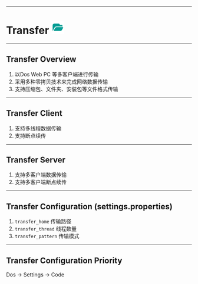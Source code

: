 
---
# Transfer <img src="./favicon.svg" width="35" height="35">

---
## Transfer Overview
1. 以Dos Web PC 等多客户端进行传输
2. 采用多种零拷贝技术来完成网络数据传输
3. 支持压缩包、文件夹、安装包等文件格式传输

---
## Transfer Client
1. 支持多线程数据传输
2. 支持断点续传


---
## Transfer Server
1. 支持多客户端数据传输
2. 支持多客户端断点续传

---
## Transfer Configuration (settings.properties)
1. `transfer_home` 传输路径
2. `transfer_thread` 线程数量
3. `transfer_pattern` 传输模式

---
## Transfer Configuration Priority
Dos -> Settings -> Code





